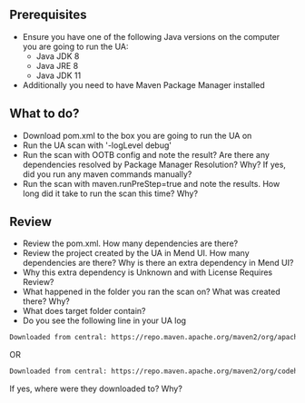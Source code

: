## Prerequisites
* Ensure you have one of the following Java versions on the computer you are going to run the UA: 
  * Java JDK 8
  * Java JRE 8
  * Java JDK 11
* Additionally you need to have Maven Package Manager installed 

## What to do?
* Download pom.xml to the box you are going to run the UA on
* Run the UA scan with '-logLevel debug'
* Run the scan with OOTB config and note the result? Are there any dependencies resolved by Package Manager Resolution? Why? If yes, did you run any maven commands manually?
* Run the scan with maven.runPreStep=true and note the results. How long did it take to run the scan this time? Why? 

## Review
* Review the pom.xml. How many dependencies are there?
* Review the project created by the UA in Mend UI. How many dependencies are there? Why is there an extra dependency in Mend UI?
* Why this extra dependency is Unknown and with License Requires Review? 
* What happened in the folder you ran the scan on? What was created there? Why?
* What does target folder contain?
* Do you see the following line in your UA log 
```bash
Downloaded from central: https://repo.maven.apache.org/maven2/org/apache/maven/doxia/doxia-module-fml/1.0/doxia-module-fml-1.0.jar (19 kB at 29 kB/s)
```
OR
```bash
Downloaded from central: https://repo.maven.apache.org/maven2/org/codehaus/plexus/plexus-components/1.1.7/plexus-components-1.1.7.pom (5.0 kB at 46 kB/s)
```
If yes, where were they downloaded to? Why? 

